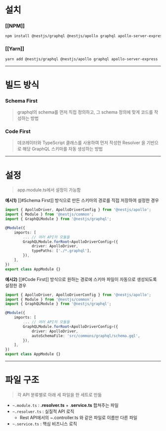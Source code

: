 # 설치
### [[NPM]]
```bash
npm install @nestjs/graphql @nestjs/apollo graphql apollo-server-express
```

### [[Yarn]]
```bash
yarn add @nestjs/graphql @nestjs/apollo graphql apollo-server-express
```

--- 
# 빌드 방식

###  Schema First
> graphql의 schema를 먼저 직접 정의하고, 그 schema 정의에 맞게 코드를 작성하는 방법

### Code First
> 데코레이터와 TypeScript 클래스를 사용하여 먼저 작성한 Resolver 을 기반으로 해당 GraphQL 스키마를 자동 생성하는 방법

--- 
# 설정

> app.module.ts에서 설정이 가능함

**예시1)** [[#Schema First]] 방식으로 만든 스키마의 경로를 직접 저장하여 설정한 경우
```typescript
import { ApolloDriver, ApolloDriverConfig } from '@nestjs/apollo'; 
import { Module } from '@nestjs/common'; 
import { GraphQLModule } from '@nestjs/graphql'; 

@Module({ 
	imports: [ 
		... // 여러 API의 모듈들
		GraphQLModule.forRoot<ApolloDriverConfig>({ 
			driver: ApolloDriver, 
			typePaths: ['./*.graphql'],
		}),
	],
})
export class AppModule {}
```

**예시2)** [[#Code First]] 방식으로 원하는 경로에 스키마 파일이 자동으로 생성되도록 설정한 경우
```typescript
import { ApolloDriver, ApolloDriverConfig } from '@nestjs/apollo'; 
import { Module } from '@nestjs/common'; 
import { GraphQLModule } from '@nestjs/graphql'; 

@Module({ 
	imports: [ 
		... // 여러 API의 모듈들
		GraphQLModule.forRoot<ApolloDriverConfig>({ 
			driver: ApolloDriver, 
			autoSchemaFile: 'src/commons/graphql/schema.gql',
		}),
	],
})
export class AppModule {}
```

--- 
# 파일 구조

> 각 API 분류별로 아래 세 파일을 한 세트로 만듦

- `~.module.ts` : **.resolver.ts** + .**service.ts** 합쳐주는 파일
- `~.resolver.ts` : 실질적 API 로직
    - Rest API에서의 ~.controller.ts 와 같은 파일로 이름만 다른 파일
- `~.service.ts` : 핵심 비즈니스 로직